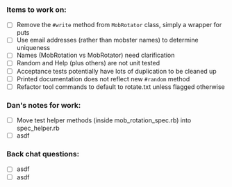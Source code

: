 ### Items to work on:
- [ ] Remove the `#write` method from `MobRotator` class, simply a wrapper for puts
- [ ] Use email addresses (rather than mobster names) to determine uniqueness
- [ ] Names (MobRotation vs MobRotator) need clarification
- [ ] Random and Help (plus others) are not unit tested
- [ ] Acceptance tests potentially have lots of duplication to be cleaned up
- [ ] Printed documentation does not reflect new `#random` method
- [ ] Refactor tool commands to default to rotate.txt unless flagged otherwise

### Dan's notes for work:
- [ ] Move test helper methods (inside mob_rotation_spec.rb) into spec_helper.rb
- [ ] asdf

### Back chat questions:
- [ ] asdf
- [ ] asdf

